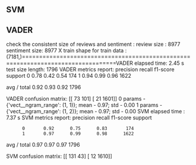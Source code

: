 ## SVM

## VADER 



check the consistent size of reviews and sentiment :  review size :  8977 sentiment size:  8977
 X train shape for train data :  (7181,)=================================================================================VADER elapsed time:  2.45  s
test size length:  1796
VADER metrics report:
             precision    recall  f1-score   support
          0       0.78      0.42      0.54       174          1       0.94      0.99      0.96      1622

avg / total       0.92      0.93      0.92      1796

VADER confusion matrix:
[[  73  101]
 [  21 1601]]
0 params - {'vect__ngram_range': (1, 1)}; mean - 0.97; std - 0.00
1 params - {'vect__ngram_range': (1, 2)}; mean - 0.97; std - 0.00
SVM elapsed time :  7.37  s
SVM metrics report:
             precision    recall  f1-score   support

          0       0.92      0.75      0.83       174
          1       0.97      0.99      0.98      1622

avg / total       0.97      0.97      0.97      1796

SVM confusion matrix:
[[ 131   43]
 [  12 1610]]